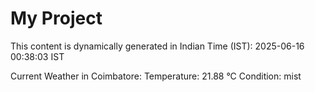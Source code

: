 # My Project

This content is dynamically generated in Indian Time (IST): 2025-06-16 00:38:03 IST


Current Weather in Coimbatore:
Temperature: 21.88 °C
Condition: mist

